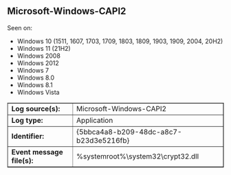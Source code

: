 ## Microsoft-Windows-CAPI2

Seen on:
* Windows 10 (1511, 1607, 1703, 1709, 1803, 1809, 1903, 1909, 2004, 20H2)
* Windows 11 (21H2)
* Windows 2008
* Windows 2012
* Windows 7
* Windows 8.0
* Windows 8.1
* Windows Vista

<table border="1" class="docutils">
  <tbody>
    <tr>
      <td><b>Log source(s):</b></td>
      <td>Microsoft-Windows-CAPI2</td>
    </tr>
    <tr>
      <td><b>Log type:</b></td>
      <td>Application</td>
    </tr>
    <tr>
      <td><b>Identifier:</b></td>
      <td>{5bbca4a8-b209-48dc-a8c7-b23d3e5216fb}</td>
    </tr>
    <tr>
      <td><b>Event message file(s):</b></td>
      <td>%systemroot%\system32\crypt32.dll</td>
    </tr>
  </tbody>
</table>

&nbsp;

